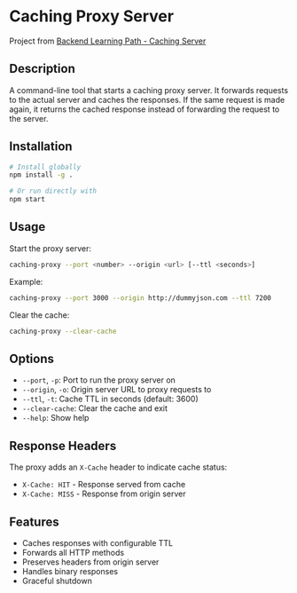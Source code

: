 # Caching Proxy Server

Project from [Backend Learning Path - Caching Server](https://roadmap.sh/projects/caching-server)

## Description

A command-line tool that starts a caching proxy server. It forwards requests to the actual server and caches the responses. If the same request is made again, it returns the cached response instead of forwarding the request to the server.

## Installation

```bash
# Install globally
npm install -g .

# Or run directly with
npm start
```

## Usage

Start the proxy server:

```bash
caching-proxy --port <number> --origin <url> [--ttl <seconds>]
```

Example:

```bash
caching-proxy --port 3000 --origin http://dummyjson.com --ttl 7200
```

Clear the cache:

```bash
caching-proxy --clear-cache
```

## Options

- `--port`, `-p`: Port to run the proxy server on
- `--origin`, `-o`: Origin server URL to proxy requests to
- `--ttl`, `-t`: Cache TTL in seconds (default: 3600)
- `--clear-cache`: Clear the cache and exit
- `--help`: Show help

## Response Headers

The proxy adds an `X-Cache` header to indicate cache status:

- `X-Cache: HIT` - Response served from cache
- `X-Cache: MISS` - Response from origin server

## Features

- Caches responses with configurable TTL
- Forwards all HTTP methods
- Preserves headers from origin server
- Handles binary responses
- Graceful shutdown
